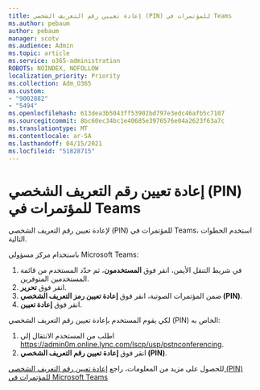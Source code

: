 ```yaml
---
title: إعادة تعيين رقم التعريف الشخصي (PIN) للمؤتمرات في Teams
ms.author: pebaum
author: pebaum
manager: scotv
ms.audience: Admin
ms.topic: article
ms.service: o365-administration
ROBOTS: NOINDEX, NOFOLLOW
localization_priority: Priority
ms.collection: Adm_O365
ms.custom:
- "9002882"
- "5494"
ms.openlocfilehash: 613dea3b5043ff53902bd797e3edc46afb5c7107
ms.sourcegitcommit: 8bc60ec34bc1e40685e3976576e04a2623f63a7c
ms.translationtype: MT
ms.contentlocale: ar-SA
ms.lasthandoff: 04/15/2021
ms.locfileid: "51828715"
---
```

# <a name="reset-conferencing-pin-in-teams"></a>إعادة تعيين رقم التعريف الشخصي (PIN) للمؤتمرات في Teams

لإعادة تعيين رقم التعريف الشخصي (PIN) للمؤتمرات في Teams، استخدم الخطوات التالية.  

باستخدام مركز مسؤولي Microsoft Teams:

1. في شريط التنقل الأيمن، انقر فوق **المستخدمون**، ثم حدّد المستخدم من قائمة المستخدمين المتوفرين.
2. انقر فوق **تحرير**.
3. ضمن المؤتمرات الصوتية، انقر فوق **إعادة تعيين رمز التعريف الشخصي (PIN)**.
4. انقر فوق **إعادة تعيين**.

لكي يقوم المستخدم بإعادة تعيين رقم التعريف الشخصي (PIN) الخاص به:
1. اطلب من المستخدم الانتقال إلى https://admin0m.online.lync.com/lscp/usp/pstnconferencing.
2. انقر فوق **إعادة تعيين رقم التعريف الشخصي (PIN)**.

للحصول على مزيد من المعلومات، راجع [إعادة تعيين رقم التعريف الشخصي (PIN) للمؤتمرات في Microsoft Teams](https://docs.microsoft.com/microsoftteams/reset-the-audio-conferencing-pin-in-teams)

